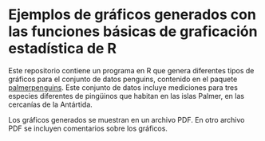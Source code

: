 # Ejemplos de gráficos generados con las funciones básicas de graficación estadística de R

Este repositorio contiene un programa en R que genera diferentes tipos de gráficos para el conjunto de datos penguins, contenido en el paquete [palmerpenguins](https://allisonhorst.github.io/palmerpenguins/). Este conjunto de datos incluye mediciones para tres especies diferentes de pingüinos que habitan en las islas Palmer, en las cercanías de la Antártida.

Los gráficos generados se muestran en un archivo PDF. En otro archivo PDF se incluyen comentarios sobre los gráficos.
